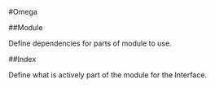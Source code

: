 #Omega

##Module

Define dependencies for parts of module to use.

##Index

Define what is actively part of the module for the Interface.
